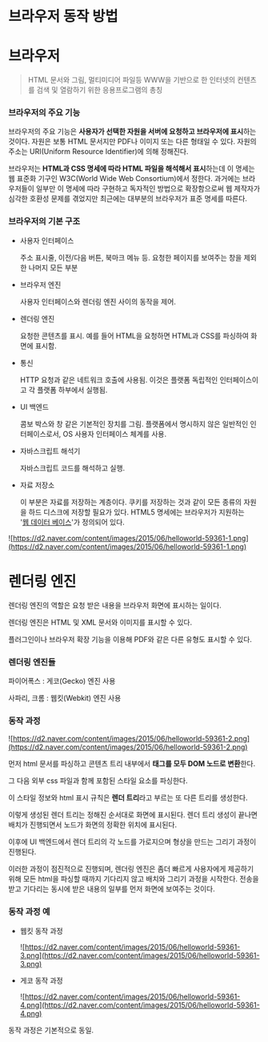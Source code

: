 # 브라우저 동작 방법

# 브라우저

> HTML 문서와 그림, 멀티미디어 파일등 WWW을 기반으로 한 인터넷의 컨텐츠를 검색 및 열람하기 위한 응용프로그램의 총칭
> 

### 브라우저의 주요 기능

브라우저의 주요 기능은 **사용자가 선택한 자원을 서버에 요청하고 브라우저에 표시**하는 것이다. 자원은 보통 HTML 문서지만 PDF나 이미지 또는 다른 형태일 수 있다. 자원의 주소는 URI(Uniform Resource Identifier)에 의해 정해진다.

브라우저는 **HTML과 CSS 명세에 따라 HTML 파일을 해석해서 표시**하는데 이 명세는 웹 표준화 기구인 W3C(World Wide Web Consortium)에서 정한다. 과거에는 브라우저들이 일부만 이 명세에 따라 구현하고 독자적인 방법으로 확장함으로써 웹 제작자가 심각한 호환성 문제를 겪었지만 최근에는 대부분의 브라우저가 표준 명세를 따른다.

### 브라우저의 기본 구조

- 사용자 인터페이스
    
    주소 표시줄, 이전/다음 버튼, 북마크 메뉴 등. 요청한 페이지를 보여주는 창을 제외한 나머지 모든 부분
    
- 브라우저 엔진
    
    사용자 인터페이스와 렌더링 엔진 사이의 동작을 제어.
    
- 렌더링 엔진
    
    요청한 콘텐츠를 표시. 예를 들어 HTML을 요청하면 HTML과 CSS를 파싱하여 화면에 표시함.
    
- 통신
    
    HTTP 요청과 같은 네트워크 호출에 사용됨. 이것은 플랫폼 독립적인 인터페이스이고 각 플랫폼 하부에서 실행됨.
    
- UI 백엔드
    
    콤보 박스와 창 같은 기본적인 장치를 그림. 플랫폼에서 명시하지 않은 일반적인 인터페이스로서, OS 사용자 인터페이스 체계를 사용.
    
- 자바스크립트 해석기
    
    자바스크립트 코드를 해석하고 실행.
    
- 자료 저장소
    
    이 부분은 자료를 저장하는 계층이다. 쿠키를 저장하는 것과 같이 모든 종류의 자원을 하드 디스크에 저장할 필요가 있다. HTML5 명세에는 브라우저가 지원하는 '[웹 데이터 베이스](http://www.html5rocks.com/en/features/storage)'가 정의되어 있다.
    

![https://d2.naver.com/content/images/2015/06/helloworld-59361-1.png](https://d2.naver.com/content/images/2015/06/helloworld-59361-1.png)

# 렌더링 엔진

렌더링 엔진의 역할은 요청 받은 내용을 브라우저 화면에 표시하는 일이다.

렌더링 엔진은 HTML 및 XML 문서와 이미지를 표시할 수 있다. 

플러그인이나 브라우저 확장 기능을 이용해 PDF와 같은 다른 유형도 표시할 수 있다. 

### 렌더링 엔진들

파이어폭스 : 게코(Gecko) 엔진 사용

사파리, 크롬 : 웹킷(Webkit) 엔진 사용

### 동작 과정

![https://d2.naver.com/content/images/2015/06/helloworld-59361-2.png](https://d2.naver.com/content/images/2015/06/helloworld-59361-2.png)

먼저 html 문서를 파싱하고 콘텐츠 트리 내부에서 **태그를 모두 DOM 노드로 변환**한다.

그 다음 외부 css 파일과 함께 포함된 스타일 요소를 파싱한다.

이 스타일 정보와 html 표시 규칙은 **렌더 트리**라고 부르는 또 다른 트리를 생성한다.

이렇게 생성된 렌더 트리는 정해진 순서대로 화면에 표시된다. 렌더 트리 생성이 끝나면 배치가 진행되면서 노드가 화면의 정확한 위치에 표시된다.

이후에 UI 백엔드에서 렌더 트리의 각 노드를 가로지으며 형상을 만드는 그리기 과정이 진행된다.

이러한 과정이 점진적으로 진행되며, 렌더링 엔진은 좀더 빠르게 사용자에게 제공하기 위해 모든 html을 파싱할 때까지 기다리지 않고 배치와 그리기 과정을 시작한다. 전송을 받고 기다리는 동시에 받은 내용의 일부를 먼저 화면에 보여주는 것이다.

### 동작 과정 예

- 웹킷 동작 과정
    
    ![https://d2.naver.com/content/images/2015/06/helloworld-59361-3.png](https://d2.naver.com/content/images/2015/06/helloworld-59361-3.png)
    
- 게코 동작 과정
    
    ![https://d2.naver.com/content/images/2015/06/helloworld-59361-4.png](https://d2.naver.com/content/images/2015/06/helloworld-59361-4.png)
    

동작 과정은 기본적으로 동일.